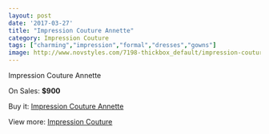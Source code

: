 ```yaml
---
layout: post
date: '2017-03-27'
title: "Impression Couture Annette"
category: Impression Couture
tags: ["charming","impression","formal","dresses","gowns"]
image: http://www.novstyles.com/7198-thickbox_default/impression-couture-annette.jpg
---
```

Impression Couture Annette

On Sales: **$900**
<a href="https://www.novstyles.com/en/impression-couture/4882-impression-couture-annette.html"><amp-img layout="responsive" width="600" height="600" src="//www.novstyles.com/7198-thickbox_default/impression-couture-annette.jpg" alt="Impression Couture Annette 0" /></a>

Buy it: [Impression Couture Annette](https://www.novstyles.com/en/impression-couture/4882-impression-couture-annette.html "Impression Couture Annette")

View more: [Impression Couture](https://www.novstyles.com/en/31-impression-couture "Impression Couture")